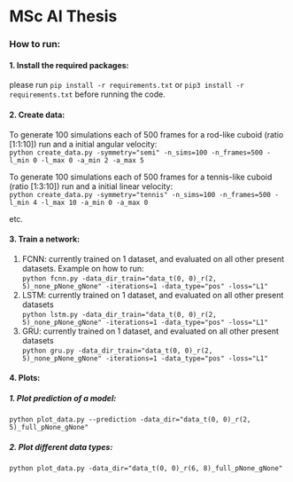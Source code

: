 # MSc AI Thesis

### How to run:
#### 1. Install the required packages:
please run `pip install -r requirements.txt` or `pip3 install -r requirements.txt` before running the code.

#### 2. Create data:
To generate 100 simulations each of 500 frames for a rod-like cuboid (ratio [1:1:10]) run and a initial angular velocity:<br>
`python create_data.py -symmetry="semi" -n_sims=100 -n_frames=500 -l_min 0 -l_max 0 -a_min 2 -a_max 5`<br>


To generate 100 simulations each of 500 frames for a tennis-like cuboid (ratio [1:3:10]) run and a initial linear velocity:<br>
`python create_data.py -symmetry="tennis" -n_sims=100 -n_frames=500 -l_min 4 -l_max 10 -a_min 0 -a_max 0`<br>

etc.

#### 3. Train a network:
1. FCNN: currently trained on 1 dataset, and evaluated on all other present datasets. Example on how to run: <br>
`python fcnn.py -data_dir_train="data_t(0, 0)_r(2, 5)_none_pNone_gNone" -iterations=1 -data_type="pos" -loss="L1"`
2. LSTM: currently trained on 1 dataset, and evaluated on all other present datasets<br>
`python lstm.py -data_dir_train="data_t(0, 0)_r(2, 5)_none_pNone_gNone" -iterations=1 -data_type="pos" -loss="L1"`
3. GRU: currently trained on 1 dataset, and evaluated on all other present datasets<br>
`python gru.py -data_dir_train="data_t(0, 0)_r(2, 5)_none_pNone_gNone" -iterations=1 -data_type="pos" -loss="L1"`


#### 4. Plots:

##### 1. Plot prediction of a model:<br>
`python plot_data.py --prediction -data_dir="data_t(0, 0)_r(2, 5)_full_pNone_gNone"`

##### 2. Plot different data types:<br>
`python plot_data.py -data_dir="data_t(0, 0)_r(6, 8)_full_pNone_gNone"`
